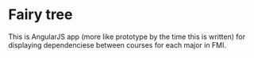 Fairy tree
=================

This is AngularJS app (more like prototype by the time this is written) for displaying dependenciese between courses for each major in FMI.
